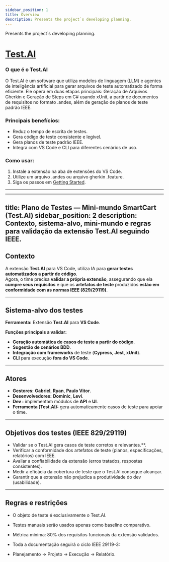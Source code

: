 ```yaml
---
sidebar_position: 1
title: Overview
description: Presents the project`s developing planning.
---
```


Presents the project`s developing planning.

# [Test.AI](https://marketplace.visualstudio.com/items?itemName=GabrieldePaulaBrunetti.test-ai)

### O que é o Test.AI
O Test.AI é um software que utiliza modelos de linguagem (LLM) e agentes de inteligência artificial para gerar arquivos de teste automatizado de forma eficiente. Ele opera em duas etapas principais: Geração de Arquivos Gherkin e Geração de Steps em C# usando xUnit, a partir de documentos de requisitos no formato .andes, além de geração de planos de teste padrão IEEE.

### Principais benefícios:
- Reduz o tempo de escrita de testes.
- Gera código de teste consistente e legível.
- Gera planos de teste padrão IEEE.
- Integra com VS Code e CLI para diferentes cenários de uso.

### Como usar:
1. Instale a extensão na aba de extensões do VS Code.
2. Utilize um arquivo .andes ou arquivo gherkin .feature.
3. Siga os passos em [Getting Started](./testai.md).
---





---
title: Plano de Testes — Mini-mundo SmartCart (Test.AI)
sidebar_position: 2
description: Contexto, sistema-alvo, mini-mundo e regras para validação da extensão Test.AI seguindo IEEE.
---

## Contexto

A extensão **Test.AI** para VS Code, utiliza IA para **gerar testes automatizados a partir de código**.  
Agora, o time precisa **validar a própria extensão**, assegurando que ela **cumpre seus requisitos** e que os **artefatos de teste** produzidos **estão em conformidade com as normas IEEE (829/29119)**.

---

## Sistema-alvo dos testes
**Ferramenta:** Extensão **Test.AI** para **VS Code**.

**Funções principais a validar:**
- **Geração automática de casos de teste a partir do código**.
- **Sugestão de cenários BDD**.
- **Integração com frameworks** de teste (**Cypress**, **Jest**, **xUnit**).
- **CLI** para execução **fora do VS Code**.

---

## Atores
- **Gestores:** **Gabriel**, **Ryan**, **Paulo Vitor**.  
- **Desenvolvedores:** **Dominic**, **Levi**.  
- **Dev :** implementam módulos de **API** e **UI**.  
- **Ferramenta (Test.AI):** gera automaticamente casos de teste para apoiar o time.

---

## Objetivos dos testes (IEEE 829/29119)
-  Validar se o Test.AI gera casos de teste corretos e relevantes.**.
- Verificar a conformidade dos artefatos de teste (planos, especificações, relatórios) com IEEE.
- Avaliar a confiabilidade da extensão (erros tratados, respostas consistentes).
- Medir a eficácia da cobertura de teste que o Test.AI consegue alcançar.
-  Garantir que a extensão não prejudica a produtividade do dev (usabilidade).    

---

## Regras e restrições
- O objeto de teste é exclusivamente o Test.AI.

- Testes manuais serão usados apenas como baseline comparativo.

- Métrica mínima: 80% dos requisitos funcionais da extensão validados.

- Toda a documentação seguirá o ciclo IEEE 29119-3:

- Planejamento → Projeto → Execução → Relatório.
